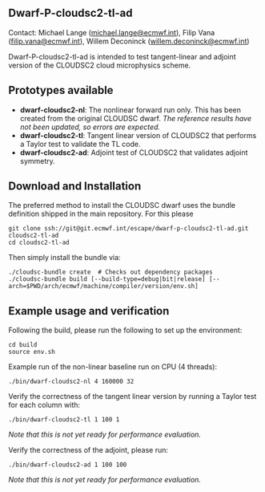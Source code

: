 Dwarf-P-cloudsc2-tl-ad
-----------------------------------
Contact: Michael Lange (michael.lange@ecmwf.int),
Filip Vana (filip.vana@ecmwf.int),
Willem Deconinck (willem.deconinck@ecmwf.int)

Dwarf-P-cloudsc2-tl-ad is intended to test tangent-linear and adjoint
version of the CLOUDSC2 cloud microphysics scheme.

Prototypes available
--------------------
- **dwarf-cloudsc2-nl**: The nonlinear forward run only. This has been created
  from the original CLOUDSC dwarf. _The reference results have not been updated,
  so errors are expected._
- **dwarf-cloudsc2-tl**: Tangent linear version of CLOUDSC2 that performs a Taylor
  test to validate the TL code.
- **dwarf-cloudsc2-ad**: Adjoint test of CLOUDSC2 that validates adjoint symmetry.

Download and Installation
-------------------------
The preferred method to install the CLOUDSC dwarf uses the bundle
definition shipped in the main repository. For this please
```
git clone ssh://git@git.ecmwf.int/escape/dwarf-p-cloudsc2-tl-ad.git cloudsc2-tl-ad
cd cloudsc2-tl-ad
```
Then simply install the bundle via:
```
./cloudsc-bundle create  # Checks out dependency packages
./cloudsc-bundle build [--build-type=debug|bit|release] [--arch=$PWD/arch/ecmwf/machine/compiler/version/env.sh]
```

Example usage and verification
------------------------------

Following the build, please run the following to set up the environment:
```
cd build
source env.sh
```

Example run of the non-linear baseline run on CPU (4 threads):
```
./bin/dwarf-cloudsc2-nl 4 160000 32
```

Verify the correctness of the tangent linear version by running a
Taylor test for each column with:
```
./bin/dwarf-cloudsc2-tl 1 100 1
```
_Note that this is not yet ready for performance evaluation._

Verify the correctness of the adjoint, please run:
```
./bin/dwarf-cloudsc2-ad 1 100 100
```
_Note that this is not yet ready for performance evaluation._